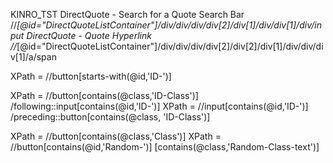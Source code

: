 KINRO_TST
DirectQuote - Search for a Quote
Search Bar
//*[@id="DirectQuoteListContainer"]/div/div/div/div[2]/div[1]/div/div[1]/div/input
DirectQuote - Quote Hyperlink
//*[@id="DirectQuoteListContainer"]/div/div/div/div[2]/div[2]/div[1]/div/div/div[1]/a/span

XPath = //button[starts-with(@id,'ID-')]

XPath = //button[contains(@class,'ID-Class')] /following::input[contains(@id,'ID-')]
XPath = //input[contains(@id,'ID-')] /preceding::button[contains(@class, 'ID-Class')]

XPath = //button[contains(@class,'Class')]
XPath = //button[contains(@id,'Random-')] [contains(@class,'Random-Class-text')]